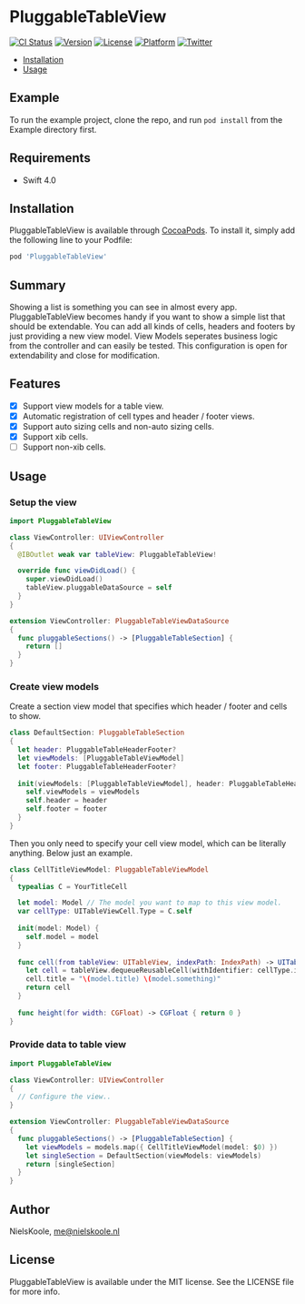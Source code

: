 # PluggableTableView

[![CI Status](http://img.shields.io/travis/bynelus/PluggableTableView.svg?style=flat)](https://travis-ci.org/bynelus/PluggableTableView)
[![Version](https://img.shields.io/cocoapods/v/PluggableTableView.svg?style=flat)](http://cocoapods.org/pods/PluggableTableView)
[![License](https://img.shields.io/cocoapods/l/PluggableTableView.svg?style=flat)](http://cocoapods.org/pods/PluggableTableView)
[![Platform](https://img.shields.io/cocoapods/p/PluggableTableView.svg?style=flat)](http://cocoapods.org/pods/PluggableTableView)
[![Twitter](https://img.shields.io/twitter/follow/nielskoole.svg?style=social&label=Follow)](http://twitter.com/nielskoole)

- [Installation](#installation)
- [Usage](#usage)

## Example

To run the example project, clone the repo, and run `pod install` from the Example directory first.

## Requirements

- Swift 4.0

## Installation

PluggableTableView is available through [CocoaPods](http://cocoapods.org). To install
it, simply add the following line to your Podfile:

```ruby
pod 'PluggableTableView'
```

## Summary

Showing a list is something you can see in almost every app. PluggableTableView becomes handy if you want to show a simple list that should be extendable.
You can add all kinds of cells, headers and footers by just providing a new view model. View Models seperates business logic from the controller and can easily be tested. This configuration is open for extendability and close for modification. 

## Features

- [x] Support view models for a table view.
- [x] Automatic registration of cell types and header / footer views.
- [x] Support auto sizing cells and non-auto sizing cells.
- [x] Support xib cells.
- [ ] Support non-xib cells.

## Usage

### Setup the view

```swift
import PluggableTableView

class ViewController: UIViewController
{
  @IBOutlet weak var tableView: PluggableTableView!

  override func viewDidLoad() {
    super.viewDidLoad()
    tableView.pluggableDataSource = self
  }
}

extension ViewController: PluggableTableViewDataSource
{
  func pluggableSections() -> [PluggableTableSection] {
    return []
  }
}
```

### Create view models

Create a section view model that specifies which header / footer and cells to show.
```swift
class DefaultSection: PluggableTableSection
{
  let header: PluggableTableHeaderFooter?
  let viewModels: [PluggableTableViewModel]
  let footer: PluggableTableHeaderFooter?
    
  init(viewModels: [PluggableTableViewModel], header: PluggableTableHeaderFooter? = nil, footer: PluggableTableHeaderFooter? = nil) {
    self.viewModels = viewModels
    self.header = header
    self.footer = footer
  }
}
```

Then you only need to specify your cell view model, which can be literally anything. Below just an example.
```swift
class CellTitleViewModel: PluggableTableViewModel
{
  typealias C = YourTitleCell

  let model: Model // The model you want to map to this view model.
  var cellType: UITableViewCell.Type = C.self
    
  init(model: Model) {
    self.model = model
  }
    
  func cell(from tableView: UITableView, indexPath: IndexPath) -> UITableViewCell {
    let cell = tableView.dequeueReusableCell(withIdentifier: cellType.identifier, for: indexPath) as! C
    cell.title = "\(model.title) \(model.something)"
    return cell
  }
    
  func height(for width: CGFloat) -> CGFloat { return 0 }
}
```

### Provide data to table view

```swift
import PluggableTableView

class ViewController: UIViewController
{
  // Configure the view..
}

extension ViewController: PluggableTableViewDataSource
{
  func pluggableSections() -> [PluggableTableSection] {
    let viewModels = models.map({ CellTitleViewModel(model: $0) })
    let singleSection = DefaultSection(viewModels: viewModels) 
    return [singleSection]
  }
}
```

## Author

NielsKoole, me@nielskoole.nl

## License

PluggableTableView is available under the MIT license. See the LICENSE file for more info.
